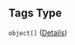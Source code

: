 ## Tags Type

`object[]` ([Details](pipeline-definition-definitions-processingstep-properties-arguments-properties-tags-items.md))
